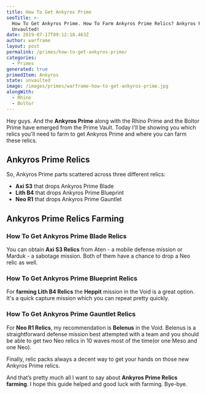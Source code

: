 ```yaml
---
title: How To Get Ankyros Prime
seoTitle: >-
  How To Get Ankyros Prime. How To Farm Ankyros Prime Relics? Ankyros Prime
  Unvaulted!
date: 2019-07-17T09:12:18.463Z
author: warframe
layout: post
permalink: /primes/how-to-get-ankyros-prime/
categories:
  - Primes
generated: true
primedItem: Ankyros
state: unvaulted
image: /images/primes/warframe-how-to-get-ankyros-prime.jpg
alongWith:
  - Rhino
  - Boltor
---
```

<p>Hey guys. And the <strong>Ankyros Prime</strong> along with the Rhino Prime and the Boltor Prime have emerged from the Prime Vault. Today I'll be showing you which relics you'll need to farm to get Ankyros Prime and where you can farm these relics. </p><!--more--><h2>Ankyros Prime Relics</h2><p>So, Ankyros Prime parts scattered across three different relics:</p><ul><li><b>Axi S3</b> that drops Ankyros Prime Blade</li><li><b>Lith B4</b> that drops Ankyros Prime Blueprint</li><li><b>Neo R1</b> that drops Ankyros Prime Gauntlet</li></ul><h2>Ankyros Prime Relics Farming</h2><h3>How To Get Ankyros Prime Blade Relics</h3><p>You can obtain <b>Axi S3 Relics</b> from Aten - a mobile defense mission or Marduk - a sabotage mission. Both of them have a chance to drop a Neo relic as well.</p><h3>How To Get Ankyros Prime Blueprint Relics</h3><p>For <strong>farming Lith B4 Relics</strong> the <b>Heppit</b> mission in the Void is a great option. It's a quick capture mission which you can repeat pretty quickly.</p><h3>How To Get Ankyros Prime Gauntlet Relics</h3><p>For <b>Neo R1 Relics</b>, my recommendation is <b>Belenus</b> in the Void. Belenus is a straightforward defense mission best attempted with a team and you should be able to get two Neo relics in 10 waves most of the time(or one Meso and one Neo).</p><p>Finally, relic packs always a decent way to get your hands on those new Ankyros Prime relics.</p><p>And that’s pretty much all I want to say about <strong>Ankyros Prime Relics farming</strong>. I hope this guide helped and good luck with farming. Bye-bye.</p>
